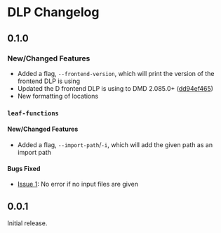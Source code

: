 # DLP Changelog

## 0.1.0
### New/Changed Features

* Added a flag, `--frontend-version`, which will print the version of the
frontend DLP is using
* Updated the D frontend DLP is using to DMD 2.085.0+ ([dd94ef465](https://github.com/dlang/dmd/commit/dd94ef465342d47a94f6c587638c49ce42f54590))
* New formatting of locations

### `leaf-functions`

#### New/Changed Features

* Added a flag, `--import-path`/`-i`, which will add the given path as an import
path

#### Bugs Fixed

* [Issue 1](https://github.com/jacob-carlborg/dlp/issues/1): No error if no input files are given

## 0.0.1

Initial release.

